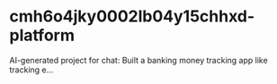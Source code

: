 # cmh6o4jky0002lb04y15chhxd-platform
AI-generated project for chat: Built a banking money tracking app like tracking e...
